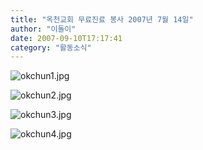 ```yaml
---
title: "옥천교회 무료진료 봉사 2007년 7월 14일"
author: "이돌이"
date: 2007-09-10T17:17:41
category: "활동소식"
---
```


![okchun1.jpg](/files/attach/images/2318/319/002/ea88b68560db54332f641166d727700a.)

![okchun2.jpg](/files/attach/images/2318/319/002/f7dd82f97a7e08488536ee2d42922009.)

![okchun3.jpg](/files/attach/images/2318/319/002/426e2062e9abaf00c280accacf63e29f.)

![okchun4.jpg](/files/attach/images/2318/319/002/0469f5dd099a6dc47d0a39e26169282e.)
